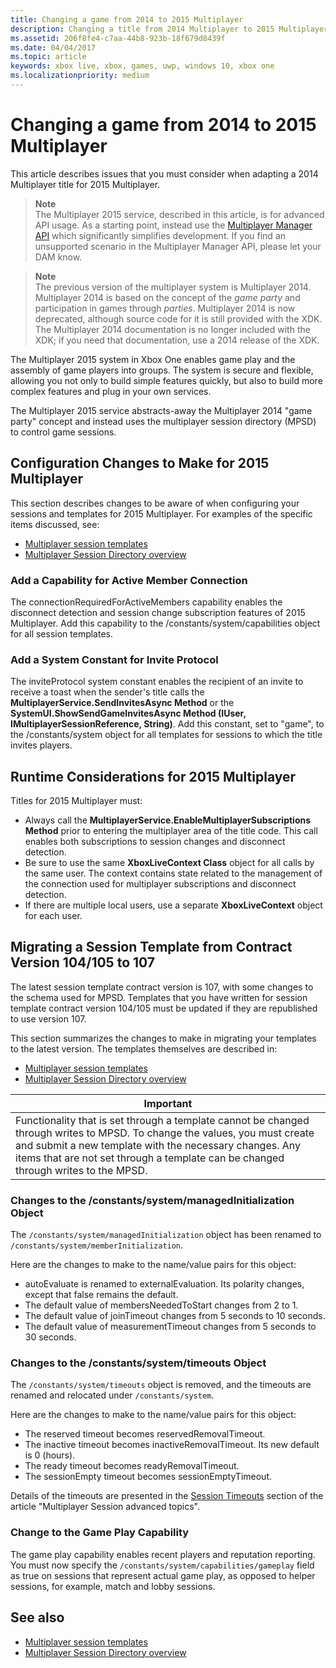 ```yaml
---
title: Changing a game from 2014 to 2015 Multiplayer
description: Changing a title from 2014 Multiplayer to 2015 Multiplayer.
ms.assetid: 206f8fe4-c7aa-44b8-923b-18f679d8439f
ms.date: 04/04/2017
ms.topic: article
keywords: xbox live, xbox, games, uwp, windows 10, xbox one
ms.localizationpriority: medium
---
```


# Changing a game from 2014 to 2015 Multiplayer

This article describes issues that you must consider when adapting a 2014 Multiplayer title for 2015 Multiplayer.

<!-- from ~\multiplayer\multiplayer-appendix\multiplayer-appendix.md: -->
> **Note**  
The Multiplayer 2015 service, described in this article, is for advanced API usage.  As a starting point, instead use the [Multiplayer Manager API](../mpm/live-multiplayer-manager-nav.md) which significantly simplifies development. If you find an unsupported scenario in the Multiplayer Manager API, please let your DAM know.

> **Note**  
The previous version of the multiplayer system is Multiplayer 2014.
Multiplayer 2014 is based on the concept of the *game party* and participation in games through *parties*.
Multiplayer 2014 is now deprecated, although source code for it is still provided with the XDK.
The Multiplayer 2014 documentation is no longer included with the XDK; if you need that documentation, use a 2014 release of the XDK.

The Multiplayer 2015 system in Xbox One enables game play and the assembly of game players into groups.
The system is secure and flexible, allowing you not only to build simple features quickly, but also to build more complex features and plug in your own services.

The Multiplayer 2015 service abstracts-away the Multiplayer 2014 "game party" concept and instead uses the multiplayer session directory (MPSD) to control game sessions.
<!-- / multiplayer-appendix.md -->


## Configuration Changes to Make for 2015 Multiplayer

This section describes changes to be aware of when configuring your sessions and templates for 2015 Multiplayer.
For examples of the specific items discussed, see:
* [Multiplayer session templates](..\mpsd\concepts\live-session-templates.md)
* [Multiplayer Session Directory overview](..\mpsd\live-mpsd-overview.md)


### Add a Capability for Active Member Connection

The connectionRequiredForActiveMembers capability enables the disconnect detection and session change subscription features of 2015 Multiplayer.
Add this capability to the /constants/system/capabilities object for all session templates.


### Add a System Constant for Invite Protocol

The inviteProtocol system constant enables the recipient of an invite to receive a toast when the sender's title calls the **MultiplayerService.SendInvitesAsync Method** or the **SystemUI.ShowSendGameInvitesAsync Method (IUser, IMultiplayerSessionReference, String)**.
Add this constant, set to "game", to the /constants/system object for all templates for sessions to which the title invites players.


## Runtime Considerations for 2015 Multiplayer

Titles for 2015 Multiplayer must:
- Always call the **MultiplayerService.EnableMultiplayerSubscriptions Method** prior to entering the multiplayer area of the title code. This call enables both subscriptions to session changes and disconnect detection.
- Be sure to use the same **XboxLiveContext Class** object for all calls by the same user. The context contains state related to the management of the connection used for multiplayer subscriptions and disconnect detection.
- If there are multiple local users, use a separate **XboxLiveContext** object for each user.


## Migrating a Session Template from Contract Version 104/105 to 107

The latest session template contract version is 107, with some changes to the schema used for MPSD.
Templates that you have written for session template contract version 104/105 must be updated if they are republished to use version 107.

This section summarizes the changes to make in migrating your templates to the latest version.
The templates themselves are described in:
* [Multiplayer session templates](..\mpsd\concepts\live-session-templates.md)
* [Multiplayer Session Directory overview](..\mpsd\live-mpsd-overview.md)

| Important |
|---|
| Functionality that is set through a template cannot be changed through writes to MPSD. To change the values, you must create and submit a new template with the necessary changes. Any items that are not set through a template can be changed through writes to the MPSD. |


### Changes to the /constants/system/managedInitialization Object

The `/constants/system/managedInitialization` object has been renamed to `/constants/system/memberInitialization`.

Here are the changes to make to the name/value pairs for this object:
- autoEvaluate is renamed to externalEvaluation. Its polarity changes, except that false remains the default.
- The default value of membersNeededToStart changes from 2 to 1.
- The default value of joinTimeout changes from 5 seconds to 10 seconds.
- The default value of measurementTimeout changes from 5 seconds to 30 seconds.


### Changes to the /constants/system/timeouts Object

The `/constants/system/timeouts` object is removed, and the timeouts are renamed and relocated under `/constants/system`.

Here are the changes to make to the name/value pairs for this object:
- The reserved timeout becomes reservedRemovalTimeout.
- The inactive timeout becomes inactiveRemovalTimeout. Its new default is 0 (hours).
- The ready timeout becomes readyRemovalTimeout.
- The sessionEmpty timeout becomes sessionEmptyTimeout.

Details of the timeouts are presented in the [Session Timeouts](..\mpsd\concepts\live-mpsd-details.md#session-timeouts) section of the article "Multiplayer Session advanced topics".


### Change to the Game Play Capability

The game play capability enables recent players and reputation reporting.
You must now specify the `/constants/system/capabilities/gameplay` field as true on sessions that represent actual game play, as opposed to helper sessions, for example, match and lobby sessions.


## See also

* [Multiplayer session templates](..\mpsd\concepts\live-session-templates.md)
* [Multiplayer Session Directory overview](..\mpsd\live-mpsd-overview.md)
